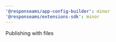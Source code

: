```yaml
---
'@responseams/app-config-builder': minor
'@responseams/extensions-sdk': minor
---
```


Publishing with files
